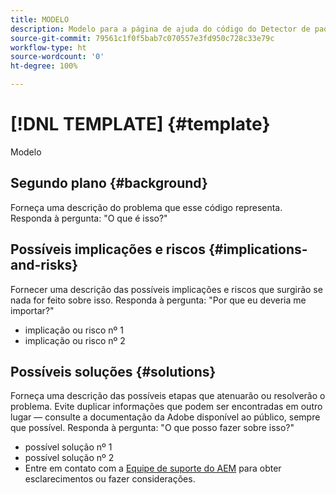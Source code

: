 ```yaml
---
title: MODELO
description: Modelo para a página de ajuda do código do Detector de padrões
source-git-commit: 79561c1f0f5bab7c070557e3fd950c728c33e79c
workflow-type: ht
source-wordcount: '0'
ht-degree: 100%

---
```



# [!DNL TEMPLATE] {#template}

Modelo

## Segundo plano {#background}

Forneça uma descrição do problema que esse código representa.
Responda à pergunta: &quot;O que é isso?&quot;

## Possíveis implicações e riscos {#implications-and-risks}

Fornecer uma descrição das possíveis implicações e riscos que surgirão se nada for feito sobre isso.
Responda à pergunta: &quot;Por que eu deveria me importar?&quot;

* implicação ou risco nº 1
* implicação ou risco nº 2

## Possíveis soluções {#solutions}

Forneça uma descrição das possíveis etapas que atenuarão ou resolverão o problema. Evite duplicar informações que podem ser encontradas em outro lugar — consulte a documentação da Adobe disponível ao público, sempre que possível.
Responda à pergunta: &quot;O que posso fazer sobre isso?&quot;

* possível solução nº 1
* possível solução nº 2
* Entre em contato com a [Equipe de suporte do AEM](https://helpx.adobe.com/br/enterprise/using/support-for-experience-cloud.html) para obter esclarecimentos ou fazer considerações.
